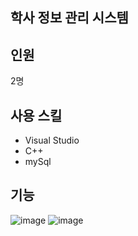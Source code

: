 ## 학사 정보 관리 시스템

## 인원
2명

## 사용 스킬
* Visual Studio
* C++
* mySql

## 기능
![image](https://github.com/yuhyejin/Academic-Information-Management/assets/74812194/0d97e725-2ff8-4f62-903e-238faf73f076)
![image](https://github.com/yuhyejin/Academic-Information-Management/assets/74812194/c9d792c9-99b4-48c9-98f7-e1dd39715579)
